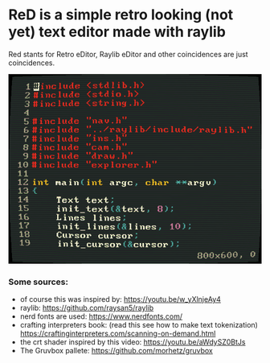 # ReD is a simple retro looking (not yet) text editor made with raylib

Red stants for Retro eDitor, 
Raylib eDitor and other coincidences are just coincidences.

![foto](./imagen2.png)

### Some sources: 

- of course this was inspired by: https://youtu.be/w_yXlnjeAy4
- raylib: https://github.com/raysan5/raylib
- nerd fonts are used: https://www.nerdfonts.com/ 
- crafting interpreters book: (read this see how to make text tokenization) https://craftinginterpreters.com/scanning-on-demand.html
- the crt shader inspired by this video: https://youtu.be/aWdySZ0BtJs
- The Gruvbox pallete: https://github.com/morhetz/gruvbox
